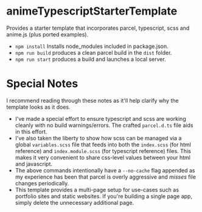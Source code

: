 # animeTypescriptStarterTemplate

Provides a starter template that incorporates parcel, typescript, scss and anime.js (plus ported examples).

- `npm install` Installs node_modules included in package.json.
- `npm run build` produces a clean parcel build in the `dist` folder.
- `npm run start` produces a build and launches a local server.

# Special Notes

I recommend reading through these notes as it'll help clarify why the template looks as it does.

- I've made a special effort to ensure typescript and scss are working cleanly with no build warnings/errors. The crafted `parcel.d.ts` file aids in this effort.
- I've also taken the liberty to show how scss can be managed via a global `variables.scss` file that feeds into both the `index.scss` (for html reference) and `index.module.scss` (for typescript reference) files. This makes it very convenient to share css-level values between your html and javascript.
- The above commands intentionally have a `--no-cache` flag appended as my experience has been that parcel is overly aggressive and _misses_ file changes periodically.
- This template provides a multi-page setup for use-cases such as portfolio sites and static websites. If you're building a single page app, simply delete the unnecessary additional page.
